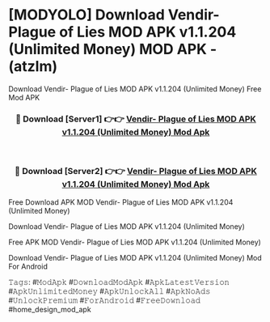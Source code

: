# [MODYOLO] Download Vendir- Plague of Lies MOD APK v1.1.204 (Unlimited Money) MOD APK - (atzlm)
Download Vendir- Plague of Lies MOD APK v1.1.204 (Unlimited Money) Free Mod APK

<div align="center">
<h3>🔴 Download [Server1] 👉👉 <a href="https://apk-comot.site?title=Vendir-_Plague_of_Lies_MOD_APK_v1.1.204_(Unlimited_Money)">Vendir- Plague of Lies MOD APK v1.1.204 (Unlimited Money) Mod Apk</a></h3><br>

<h3>🔴 Download [Server2] 👉👉 <a href="https://apk-comot.site?title=Vendir-_Plague_of_Lies_MOD_APK_v1.1.204_(Unlimited_Money)">Vendir- Plague of Lies MOD APK v1.1.204 (Unlimited Money) Mod Apk</a></h3>
</div>


Free Download APK MOD Vendir- Plague of Lies MOD APK v1.1.204 (Unlimited Money)

Download Vendir- Plague of Lies MOD APK v1.1.204 (Unlimited Money) 

Free APK MOD Vendir- Plague of Lies MOD APK v1.1.204 (Unlimited Money) 

Download Vendir- Plague of Lies MOD APK v1.1.204 (Unlimited Money) Mod For Android

𝚃𝚊𝚐𝚜: #𝙼𝚘𝚍𝙰𝚙𝚔 #𝙳𝚘𝚠𝚗𝚕𝚘𝚊𝚍𝙼𝚘𝚍𝙰𝚙𝚔 #𝙰𝚙𝚔𝙻𝚊𝚝𝚎𝚜𝚝𝚅𝚎𝚛𝚜𝚒𝚘𝚗 #𝙰𝚙𝚔𝚄𝚗𝚕𝚒𝚖𝚒𝚝𝚎𝚍𝙼𝚘𝚗𝚎𝚢 #𝙰𝚙𝚔𝚄𝚗𝚕𝚘𝚌𝚔𝙰𝚕𝚕 #𝙰𝚙𝚔𝙽𝚘𝙰𝚍𝚜 #𝚄𝚗𝚕𝚘𝚌𝚔𝙿𝚛𝚎𝚖𝚒𝚞𝚖 #𝙵𝚘𝚛𝙰𝚗𝚍𝚛𝚘𝚒𝚍 #𝙵𝚛𝚎𝚎𝙳𝚘𝚠𝚗𝚕𝚘𝚊𝚍 #home_design_mod_apk